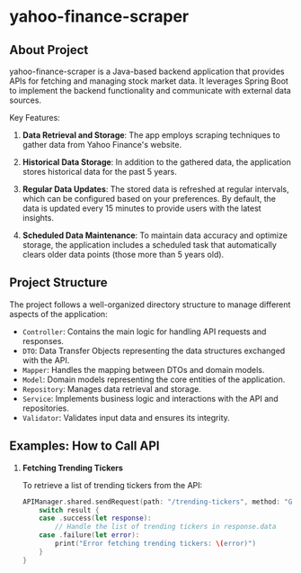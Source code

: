 # yahoo-finance-scraper

## About Project

yahoo-finance-scraper is a Java-based backend application that provides APIs for fetching and managing stock market data. It leverages Spring Boot to implement the backend functionality and communicate with external data sources.

Key Features:

1. **Data Retrieval and Storage**: The app employs scraping techniques to gather data from Yahoo Finance's website.

2. **Historical Data Storage**: In addition to the gathered data, the application stores historical data for the past 5 years. 

3. **Regular Data Updates**: The stored data is refreshed at regular intervals, which can be configured based on your preferences. By default, the data is updated every 15 minutes to provide users with the latest insights.

4. **Scheduled Data Maintenance**: To maintain data accuracy and optimize storage, the application includes a scheduled task that automatically clears older data points (those more than 5 years old).

## Project Structure

The project follows a well-organized directory structure to manage different aspects of the application:

- `Controller`: Contains the main logic for handling API requests and responses.
- `DTO`: Data Transfer Objects representing the data structures exchanged with the API.
- `Mapper`: Handles the mapping between DTOs and domain models.
- `Model`: Domain models representing the core entities of the application.
- `Repository`: Manages data retrieval and storage.
- `Service`: Implements business logic and interactions with the API and repositories.
- `Validator`: Validates input data and ensures its integrity.

## Examples: How to Call API

1. **Fetching Trending Tickers**

   To retrieve a list of trending tickers from the API:

   ```swift
   APIManager.shared.sendRequest(path: "/trending-tickers", method: "GET") { (result: Result<TrendingTickersResponse, Error>) in
       switch result {
       case .success(let response):
           // Handle the list of trending tickers in response.data
       case .failure(let error):
           print("Error fetching trending tickers: \(error)")
       }
   }
